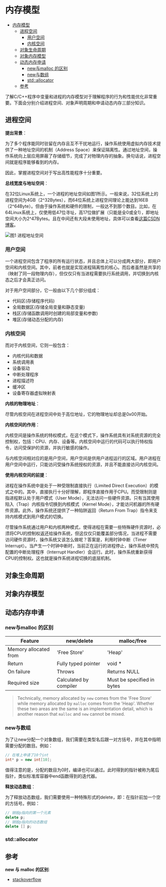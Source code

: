 # 内存模型

- [内存模型](#内存模型)
  - [进程空间](#进程空间)
    - [用户空间](#用户空间)
    - [内核空间](#内核空间)
  - [对象生命周期](#对象生命周期)
  - [对象内存模型](#对象内存模型)
  - [动态内存申请](#动态内存申请)
    - [new与malloc 的区别](#new与malloc-的区别)
    - [new与数组](#new与数组)
    - [std::allocator](#stdallocator)
  - [参考](#参考)

了解C/C++程序中变量和进程的内存模型对于理解程序的行为和性能优化非常重要。下面会分别介绍进程空间、对象声明周期和申请动态内存三部分知识。

## 进程空间

**提出背景**：

为了多个程序能同时驻留在内存且互不干扰地运行，操作系统使用虚拟内存技术提供了一种地址空间的机制（Address Space）来保证隔离性。通过地址空间，操作系统向上层应用屏蔽了存储细节，完成了对物理内存的抽象。换句话说，进程空间就是程序能够看到的内存。

因此，掌握进程空间对于写出高性能程序十分重要。

**总线宽度与地址空间**：

在32位Linux系统上，一个进程的地址空间如图1所示。一般来说，32位系统上的进程空间为4GB（2^32Bytes），而64位系统上进程空间理论上能达到16EB（2^64Byte）。但由于操作系统和硬件的限制，一般达不到那个数目。比如，在64Linux系统上，仅使用低47位寻址，高17位做扩展（只能是全0或全1），即地址空间大小为2^47Bytes。且在中间还有大段未使用地址，具体可以查看[这篇CSDN博客](https://blog.csdn.net/hbuxiaofei/article/details/109517919)。

![图1 进程地址空间](https://gabrieletolomei.files.wordpress.com/2013/10/program_in_memory2.png)

### 用户空间

一个进程空间包含了程序的所有运行状态，并且总体上可以分成两大部分，即用户空间和内核空间。其中，前者也就是实现进程隔离性的核心。而后者虽然是共享的（映射了同一段物理内存），但仅仅只有当进程需要执行系统调用，并切换到内核态之后才会真正访问。

对于用户空间部分，它一般由以下几个部分组成：

- 代码区(存储程序代码)
- 全局数据区(存储全局变量和静态变量)
- 栈区(存储函数调用时创建的局部变量和参数)
- 堆区(存储动态分配的内存)

### 内核空间

而对于内核空间，它则一般包含：

- 内核代码和数据
- 系统调用表
- 设备驱动
- 中断处理程序
- 进程描述符
- 缓冲区
- 设备寄存器虚拟映射表

**内核的物理地址**：

尽管内核空间在进程空间中处于高位地址，它的物理地址却总是0x00开始。

**内核空间的作用**：

内核空间是操作系统的特权模式，在这个模式下，操作系统具有对系统资源的完全控制权，包括：CPU、内存、设备等。内核空间中运行的代码可以执行特权指令，访问受保护的资源，并执行敏感的操作。

与内核空间相对应的是用户空间，用户空间是供用户进程运行的区域。用户进程在用户空间中运行，只能访问受操作系统授权的资源，并且不能直接访问内核空间。

**使用内核空间的前提**：

进程在操作系统中是处于一种受限制直接执行（Limited Direct Execution）的模式之中的。其中，直接执行十分好理解，即程序直接作用于CPU。而受限制则是指进程默认处于用户模式（User Mode），无法访问一些硬件资源。只有当其使用陷入（Trap）内核指令切换到内核模式（Kernel Mode），才能访问机器的所有硬件资源。此外，操作系统还提供了一种陷阱返回（Return From Trap）指令来支持内核模式到用户模式的切换。

尽管操作系统通过用户和内核两种模式，使得进程在需要一些特殊硬件资源时，必须将CPU的控制权返还给操作系统，但这仅仅只能覆盖部分情况，当进程不需要访问硬件资源时，操作系统又该怎么做呢？答案是，利用时钟中断（Timer Interrupt）。当产生一个时钟中断时，当前正在运行的进程停止，操作系统中预先配置的中断处理程序（Interrupt Handler）会运行。此时，操作系统重新获得CPU的控制权。这也就是操作系统进程切换的底层机制。

## 对象生命周期

## 对象内存模型

## 动态内存申请

### new与malloc 的区别

| Feature               | new/delete             | malloc/free                |
| --------------------- | ---------------------- | -------------------------- |
| Memory allocated from | 'Free Store'           | 'Heap'                     |
| Return                | Fully typed pointer    | void *                     |
| On failure            | Throws                 | Returns NULL               |
| Required size         | Calculated by compiler | Must be specified in bytes |

> Technically, memory allocated by `new` comes from the 'Free Store' while memory allocated by `malloc` comes from the 'Heap'. Whether these two areas are the same is an implementation detail, which is another reason that `malloc` and `new` cannot be mixed.

### new与数组

为了让new分配一个对象数组，我们需要在类型名后跟一对方括号，并在其中指明需要分配的数目。例如：

```c++
// 在堆上申请了10个int
int* p = new int[10];
```

值得注意的是，分配的数目为0时，编译也可以通过。此时得到的指针被称为尾后指针，类似标准库容器中end函数得到的迭代器。

**释放动态数组**：

为了释放动态数组，我们需要使用一种特殊形式的delete，即：在指针前加一个空的方括号。例如：

```c++
// 销毁p指向的第一个元素
delete p;
// 销毁p指向的动态数组
delete [] p;
```

### std::allocator

## 参考

**new 与 malloc 的区别**:

- [stackoverflow](https://stackoverflow.com/questions/240212/what-is-the-difference-between-new-delete-and-malloc-free)
